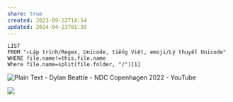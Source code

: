 ```yaml
---
share: true
created: 2023-09-22T14:54
updated: 2024-04-23T01:39
---
```

```dataview
LIST
FROM "✍️Lập trình/Regex, Unicode, tiếng Việt, emoji/Lý thuyết Unicode" 
WHERE file.name!=this.file.name
Where file.name=split(file.folder, "/")[1]
```
![Plain Text - Dylan Beattie - NDC Copenhagen 2022 - YouTube](https://youtu.be/gd5uJ7Nlvvo)

![](https://youtu.be/5OPkGQoPeHk?si=Y2mZenbD8oXLf8fA) 
